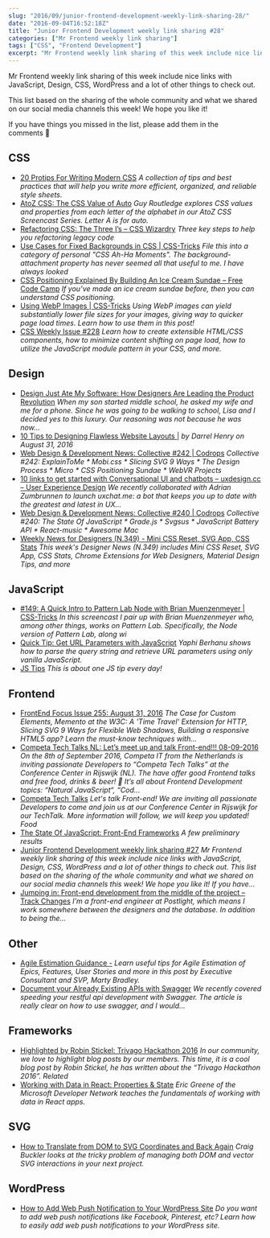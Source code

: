 ```yaml
---
slug: "2016/09/junior-frontend-development-weekly-link-sharing-28/"
date: "2016-09-04T16:52:18Z"
title: "Junior Frontend Development weekly link sharing #28"
categories: ["Mr Frontend weekly link sharing"]
tags: ["CSS", "Frontend Development"]
excerpt: "Mr Frontend weekly link sharing of this week include nice links with JavaScript, Design, CSS, WordP..."
---
```


Mr Frontend weekly link sharing of this week include nice links with JavaScript, Design, CSS, WordPress and a lot of other things to check out.

This list based on the sharing of the whole community and what we shared on our social media channels this week! We hope you like it!

If you have things you missed in the list, please add them in the comments 🙂

## CSS

* [20 Protips For Writing Modern CSS](http://buff.ly/2bLoebz "20 Protips For Writing Modern CSS") _A collection of tips and best practices that will help you write more efficient, organized, and reliable style sheets._
* [AtoZ CSS: The CSS Value of Auto](http://buff.ly/2bF7y4V "AtoZ CSS: The CSS Value of Auto") _Guy Routledge explores CSS values and properties from each letter of the alphabet in our AtoZ CSS Screencast Series. Letter A is for auto._
* [Refactoring CSS: The Three I’s – CSS Wizardry](http://buff.ly/2bDmnbH "Refactoring CSS: The Three I’s – CSS Wizardry") _Three key steps to help you refactoring legacy code_
* [Use Cases for Fixed Backgrounds in CSS | CSS-Tricks](http://buff.ly/2bLmy5l "Use Cases for Fixed Backgrounds in CSS | CSS-Tricks") _File this into a category of personal "CSS Ah-Ha Moments". The background-attachment property has never seemed all that useful to me. I have always looked_
* [CSS Positioning Explained By Building An Ice Cream Sundae – Free Code Camp](http://buff.ly/2c2g1Ba "CSS Positioning Explained By Building An Ice Cream Sundae – Free Code Camp") _If you’ve made an ice cream sundae before, then you can understand CSS positioning._
* [Using WebP Images | CSS-Tricks](http://buff.ly/2c1EABg "Using WebP Images | CSS-Tricks") _Using WebP images can yield substantially lower file sizes for your images, giving way to quicker page load times. Learn how to use them in this post!_
* [CSS Weekly Issue #228](http://buff.ly/2c1cgyl "Issue #228") _Learn how to create extensible HTML/CSS components, how to minimize content shifting on page load, how to utilize the JavaScript module pattern in your CSS, and more._

## Design

* [Design Just Ate My Software: How Designers Are Leading the Product Revolution](http://buff.ly/2c36Pxm "Design Just Ate My Software: How Designers Are Leading the Product Revolution") _When my son started middle school, he asked my wife and me for a phone. Since he was going to be walking to school, Lisa and I decided yes to this luxury. Our reasoning was not because he was now…_
* [10 Tips to Designing Flawless Website Layouts |](http://buff.ly/2bMBcY8 "10 Tips to Designing Flawless Website Layouts |") _by Darrel Henry on August 31, 2016_
* [Web Design & Development News: Collective #242 | Codrops](http://buff.ly/2bXWByF "Web Design & Development News: Collective #242 | Codrops") _Collective #242: ExplainToMe * Mobi.css * Slicing SVG 9 Ways * The Design Process * Micro * CSS Positioning Sundae * WebVR Projects_
* [10 links to get started with Conversational UI and chatbots – uxdesign.cc – User Experience Design](http://buff.ly/2bOl4ae "10 links to get started with Conversational UI and chatbots – uxdesign.cc – User Experience Design") _We recently collaborated with Adrian Zumbrunnen to launch uxchat.me: a bot that keeps you up to date with the greatest and latest in UX…_
* [Web Design & Development News: Collective #240 | Codrops](http://buff.ly/2c2JjiT "Web Design & Development News: Collective #240 | Codrops") _Collective #240: The State Of JavaScript * Grade.js * Svgsus * JavaScript Battery API * React-music * Awesome Mac_
* [Weekly News for Designers (N.349) - Mini CSS Reset, SVG App, CSS Stats](http://buff.ly/2bLuHUu "Weekly News for Designers (N.349) - Mini CSS Reset, SVG App, CSS Stats") _This week's Designer News (N.349) includes Mini CSS Reset, SVG App, CSS Stats, Chrome Extensions for Web Designers, Material Design Tips, and more_

## JavaScript

* [#149: A Quick Intro to Pattern Lab Node with Brian Muenzenmeyer | CSS-Tricks](http://buff.ly/2bGpvnb "#149: A Quick Intro to Pattern Lab Node with Brian Muenzenmeyer | CSS-Tricks") _In this screencast I pair up with Brian Muenzenmeyer who, among other things, works on Pattern Lab. Specifically, the Node version of Pattern Lab, along wi_
* [Quick Tip: Get URL Parameters with JavaScript](http://buff.ly/2bECEP2 "Quick Tip: Get URL Parameters with JavaScript") _Yaphi Berhanu shows how to parse the query string and retrieve URL parameters using only vanilla JavaScript._
* [JS Tips](http://buff.ly/2bWblwC "JS Tips") _This is about one JS tip every day!_

## Frontend

* [FrontEnd Focus Issue 255: August 31, 2016](http://buff.ly/2bF3Mxw "FrontEnd Focus Issue 255: August 31, 2016") _The Case for Custom Elements, Memento at the W3C: A 'Time Travel' Extension for HTTP, Slicing SVG 9 Ways for Flexible Web Shadows, Building a responsive HTML5 app? Learn the must-know techniques with…_
* [Competa Tech Talks NL: Let’s meet up and talk Front-end!!! 08-09-2016](http://blog.mrfrontend.org/2016/08/competa-tech-talks-nl-lets-meet-talk-front-end-08-09-2016/ "Competa Tech Talks NL: Let’s meet up and talk Front-end!!! 08-09-2016") _On the 8th of September 2016, Competa IT from the Netherlands is inviting passionate Developers to “Competa Tech Talks” at the Conference Center in Rijswijk (NL). The have offer good Frontend talks and free food, drinks & beer! 🙂 It’s all about Frontend Development topics: “Natural JavaScript“, “Cod..._
* [Competa Tech Talks](http://buff.ly/2bTHDLb "Competa Tech Talks") _Let's talk Front-end! We are inviting all passionate Developers to come and join us at our Conference Center in Rijswijk for our TechTalk. More information will follow, we will keep you updated! Food_
* [The State Of JavaScript: Front-End Frameworks](http://buff.ly/2bpBZMZ "The State Of JavaScript: Front-End Frameworks") _A few preliminary results_
* [Junior Frontend Development weekly link sharing #27](http://blog.mrfrontend.org/2016/08/junior-frontend-development-weekly-link-sharing-27/ "Junior Frontend Development weekly link sharing #27") _Mr Frontend weekly link sharing of this week include nice links with JavaScript, Design, CSS, WordPress and a lot of other things to check out. This list based on the sharing of the whole community and what we shared on our social media channels this week! We hope you like it! If you have..._
* [Jumping in: Front-end development from the middle of the project – Track Changes](http://buff.ly/2bqCrPx "Jumping in: Front-end development from the middle of the project – Track Changes") _I’m a front-end engineer at Postlight, which means I work somewhere between the designers and the database. In addition to being the…_

## Other

* [Agile Estimation Guidance -](http://buff.ly/2bK0lTq "Agile Estimation Guidance -") _Learn useful tips for Agile Estimation of Epics, Features, User Stories and more in this post by Executive Consultant and SVP, Marty Bradley._
* [Document your Already Existing APIs with Swagger](http://buff.ly/2clAk0D "Document your Already Existing APIs with Swagger") _We recently covered speeding your restful api development with Swagger. The article is really clear on how to use swagger, and I would..._

## Frameworks

* [Highlighted by Robin Stickel: Trivago Hackathon 2016](http://blog.mrfrontend.org/2016/09/highlighted-robin-stickel-trivago-hackathon-2016/ "Highlighted by Robin Stickel: Trivago Hackathon 2016") _In our community, we love to highlight blog posts by our members. This time, it is a cool blog post by Robin Stickel, he has written about the “Trivago Hackathon 2016”. Related_
* [Working with Data in React: Properties & State](http://buff.ly/2bLIoTb "Working with Data in React: Properties & State") _Eric Greene of the Microsoft Developer Network teaches the fundamentals of working with data in React apps._

## SVG

* [How to Translate from DOM to SVG Coordinates and Back Again](http://buff.ly/2bJZ1jh "How to Translate from DOM to SVG Coordinates and Back Again") _Craig Buckler looks at the tricky problem of managing both DOM and vector SVG interactions in your next project._

## WordPress

* [How to Add Web Push Notification to Your WordPress Site](http://buff.ly/2c1Ek54 "How to Add Web Push Notification to Your WordPress Site") _Do you want to add web push notifications like Facebook, Pinterest, etc? Learn how to easily add web push notifications to your WordPress site._